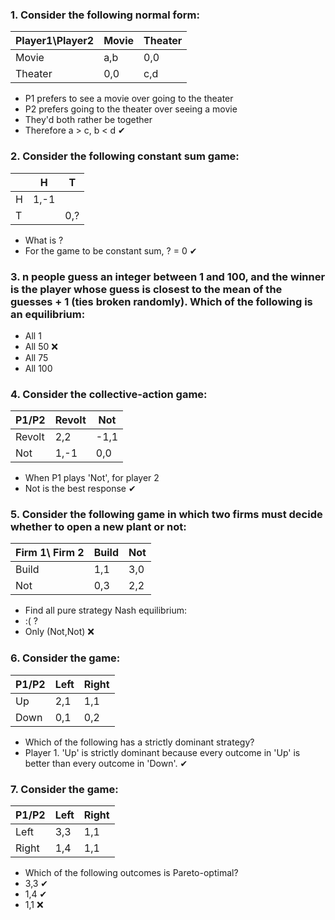 


### 1. Consider the following normal form:
|Player1\Player2| Movie | Theater |
|--|--| --|
| Movie | a,b | 0,0 |
| Theater | 0,0 | c,d |

 - P1 prefers to see a movie over going to the theater
 - P2 prefers going to the theater over seeing a movie
 - They'd both rather be together
 - Therefore a > c, b < d ✔

### 2. Consider the following constant sum game:
|  | H | T |
|--|--|--|
| H | 1,-1 |  |
| T |  | 0,? |
- What is ?
- For the game to be constant sum, ? = 0 ✔

### 3. n people guess an integer between 1 and 100, and the winner is the player whose guess is closest to the mean of the guesses + 1 (ties broken randomly). Which of the following is an equilibrium:

 - All 1
 - All 50 ❌
 - All 75
 - All 100

### 4. Consider the collective-action game:
| P1/P2 | Revolt | Not |
|--|--|--|
| Revolt | 2,2 | -1,1 |
| Not | 1,-1 | 0,0 |

- When P1 plays 'Not', for player 2
- Not is the best response ✔

### 5. Consider the following game in which two firms must decide whether to open a new plant or not:
| Firm 1\ Firm 2 | Build | Not
|--|--|--|
| Build	| 1,1 | 3,0
| Not | 0,3 | 2,2

- Find all pure strategy Nash equilibrium:
- :( ?
- Only (Not,Not) ❌

### 6. Consider the game:
| P1/P2 | Left | Right |
|--|--|--|
| Up | 2,1 | 1,1 |
| Down | 0,1 | 0,2 |

- Which of the following has a strictly dominant strategy?
- Player 1. 'Up' is strictly dominant because every outcome in 'Up' is better than every outcome in 'Down'. ✔

### 7. Consider the game:
| P1/P2 | Left | Right |
|--|--|--|
| Left | 3,3 | 1,1 |
| Right | 1,4 | 1,1 |
- Which of the following outcomes is Pareto-optimal?
- 3,3 ✔
- 1,4 ✔
- 1,1 ❌
<!--stackedit_data:
eyJoaXN0b3J5IjpbLTY5MTMxMjc4Ml19
-->